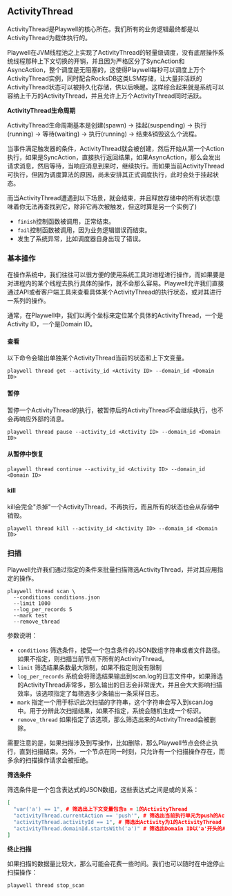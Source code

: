 ## ActivityThread

ActivityThread是Playwell的核心所在。我们所有的业务逻辑最终都是以ActivityThread为载体执行的。

Playwell在JVM线程池之上实现了ActivityThread的轻量级调度，没有底层操作系统线程那种上下文切换的开销，并且因为严格区分了SyncAction和AsyncAction，整个调度是无阻塞的，这使得Playwell每秒可以调度上万个ActivityThread实例，同时配合RocksDB这类LSM存储，让大量非活跃的ActivityThread状态可以被持久化存储，供以后唤醒。这样综合起来就是系统可以容纳上千万的ActivityThread，并且允许上万个ActivityThread同时活跃。

**ActivityThread生命周期**

ActivityThread生命周期基本是创建(spawn) -> 挂起(suspending) -> 执行(running) -> 等待(waiting) -> 执行(running) -> 结束&销毁这么个流程。

当事件满足触发器的条件，ActivityThread就会被创建，然后开始从第一个Action执行，如果是SyncAction，直接执行返回结果，如果AsyncAction，那么会发出请求消息，然后等待，当响应消息到来时，继续执行。而如果当前ActivityThread可执行，但因为调度算法的原因，尚未安排其正式调度执行，此时会处于挂起状态。

而当ActivityThread遭遇到以下场景，就会结束，并且释放存储中的所有状态(意味着你无法再查找到它，除非它再次被触发，但这时算是另一个实例了)

* `finish`控制函数被调用，正常结束。
* `fail`控制函数被调用，因为业务逻辑错误而结束。
* 发生了系统异常，比如调度器自身出现了错误。

### 基本操作

在操作系统中，我们往往可以很方便的使用系统工具对进程进行操作，而如果要是对进程内的某个线程去执行具体的操作，就不会那么容易。Playwell允许我们直接通过API或者客户端工具来查看具体某个ActivityThread的执行状态，或对其进行一系列的操作。

通常，在Playwell中，我们以两个坐标来定位某个具体的ActivityThread，一个是Activity ID，一个是Domain ID。

#### 查看

以下命令会输出单独某个ActivityThread当前的状态和上下文变量。

```shell
playwell thread get --activity_id <Activity ID> --domain_id <Domain ID>
```

#### 暂停

暂停一个ActivityThread的执行，被暂停后的ActivityThread不会继续执行，也不会再响应外部的消息。

```shell
playwell thread pause --activity_id <Activity ID> --domain_id <Domain ID>
```

#### 从暂停中恢复

```shell
playwell thread continue --activity_id <Activity ID> --domain_id <Domain ID>
```

#### kill

kill会完全"杀掉"一个ActivityThread，不再执行，而且所有的状态也会从存储中销毁。

```shell
playwell thread kill --activity_id <Activity ID> --domain_id <Domain ID>
```

### 扫描

Playwell允许我们通过指定的条件来批量扫描筛选ActivityThread，并对其应用指定的操作。

```shell
playwell thread scan \
  --conditions conditions.json
  --limit 1000 
  --log_per_records 5
  --mark test
  --remove_thread
```

参数说明：

* `conditions` 筛选条件，接受一个包含条件的JSON数组字符串或者文件路径。如果不指定，则扫描当前节点下所有的ActivityThread。
* `limit` 筛选结果条数最大限制，如果不指定则没有限制
* `log_per_records` 系统会将筛选结果输出到scan.log的日志文件中，如果筛选的ActivityThread非常多，那么输出的日志会非常庞大，并且会大大影响扫描效率，该选项指定了每筛选多少条输出一条采样日志。
* `mark` 指定一个用于标识此次扫描的字符串，这个字符串会写入到scan.log中。用于分辨此次扫描结果，如果不指定，系统会随机生成一个标识。
* `remove_thread` 如果指定了该选项，那么筛选出来的ActivityThread会被删除。

需要注意的是，如果扫描涉及到写操作，比如删除，那么Playwell节点会终止执行，直到扫描结束。另外，一个节点在同一时刻，只允许有一个扫描操作存在，而多余的扫描操作请求会被拒绝。

**筛选条件**

筛选条件是一个包含表达式的JSON数组，这些表达式之间是或的关系：

```json
[
  "var('a') == 1", # 筛选出上下文变量包含a = 1的ActivityThread
  "activityThread.currentAction == 'push'", # 筛选出当前执行单元为push的ActivityThread
  "activityThread.activityId == 1", # 筛选出Activity为1的ActivityThread
  "activityThread.domainId.startsWith('a')" # 筛选出Domain ID以'a'开头的ActivityThread
]
```

**终止扫描**

如果扫描的数据量比较大，那么可能会花费一些时间。我们也可以随时在中途停止扫描操作：

```shell
playwell thread stop_scan
```

